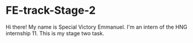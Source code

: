# FE-track-Stage-2
Hi there!
My name is Special Victory Emmanuel.
I'm an intern of the HNG internship 11.
This is my stage two task.